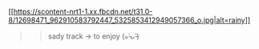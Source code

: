 
[[https://scontent-nrt1-1.xx.fbcdn.net/t31.0-8/12698471_962910583792447_5325853412949057366_o.jpg|alt=rainy]]

>> sady track -> to enjoy (๑˃̵ᴗ˂̵) 

